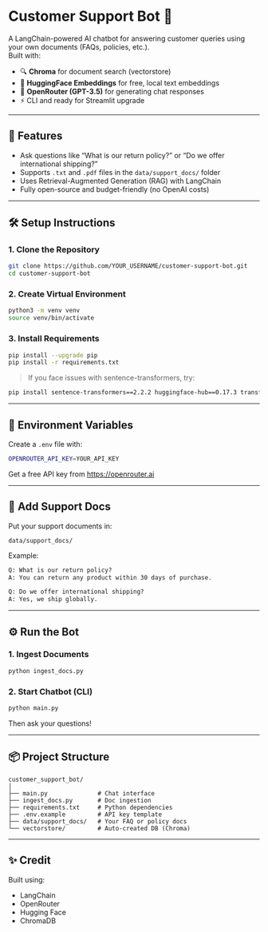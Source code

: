 # Customer Support Bot 🤖

A LangChain-powered AI chatbot for answering customer queries using your own documents (FAQs, policies, etc.).  
Built with:

- 🔍 **Chroma** for document search (vectorstore)
- 🧠 **HuggingFace Embeddings** for free, local text embeddings
- 💬 **OpenRouter (GPT-3.5)** for generating chat responses
- ⚡ CLI and ready for Streamlit upgrade

---

## 🚀 Features

- Ask questions like “What is our return policy?” or “Do we offer international shipping?”
- Supports `.txt` and `.pdf` files in the `data/support_docs/` folder
- Uses Retrieval-Augmented Generation (RAG) with LangChain
- Fully open-source and budget-friendly (no OpenAI costs)

---

## 🛠️ Setup Instructions

### 1. Clone the Repository

```bash
git clone https://github.com/YOUR_USERNAME/customer-support-bot.git
cd customer-support-bot
```

### 2. Create Virtual Environment

```bash
python3 -m venv venv
source venv/bin/activate
```

### 3. Install Requirements

```bash
pip install --upgrade pip
pip install -r requirements.txt
```

> If you face issues with sentence-transformers, try:
```bash
pip install sentence-transformers==2.2.2 huggingface-hub==0.17.3 transformers==4.33.1
```

---

## 🔐 Environment Variables

Create a `.env` file with:

```bash
OPENROUTER_API_KEY=YOUR_API_KEY
```

Get a free API key from https://openrouter.ai

---

## 📄 Add Support Docs

Put your support documents in:

```
data/support_docs/
```

Example:
```txt
Q: What is our return policy?
A: You can return any product within 30 days of purchase.

Q: Do we offer international shipping?
A: Yes, we ship globally.
```

---

## ⚙️ Run the Bot

### 1. Ingest Documents
```bash
python ingest_docs.py
```

### 2. Start Chatbot (CLI)
```bash
python main.py
```

Then ask your questions!

---

## 📦 Project Structure

```
customer_support_bot/
│
├── main.py              # Chat interface
├── ingest_docs.py       # Doc ingestion
├── requirements.txt     # Python dependencies
├── .env.example         # API key template
├── data/support_docs/   # Your FAQ or policy docs
└── vectorstore/         # Auto-created DB (Chroma)
```

---

## ✨ Credit

Built using:
- LangChain
- OpenRouter
- Hugging Face
- ChromaDB

